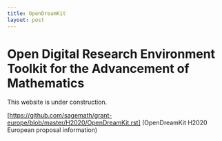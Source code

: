 ```yaml
---
title: OpenDreamKit
layout: post
---
```


Open Digital Research Environment Toolkit for the Advancement of Mathematics
============================================================================

This website is under construction.

[https://github.com/sagemath/grant-europe/blob/master/H2020/OpenDreamKit.rst]
(OpenDreamKit H2020 European proposal information)
